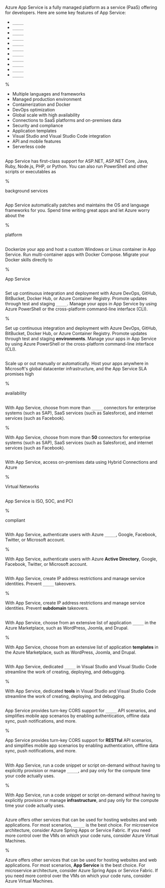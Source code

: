 ##

Azure App Service is a fully managed platform as a service (PaaS) offering for developers. Here are some key features of App Service:

- `_____`
- `_____`
- `_____`
- `_____`
- `_____`
- `_____`
- `_____`
- `_____`
- `_____`
- `_____`
- `_____`

%

- Multiple languages and frameworks
- Managed production environment
- Containerization and Docker
- DevOps optimization
- Global scale with high availability
- Connections to SaaS platforms and on-premises data
- Security and compliance
- Application templates
- Visual Studio and Visual Studio Code integration
- API and mobile features
- Serverless code

##

App Service has first-class support for ASP.NET, ASP.NET Core, Java, Ruby, Node.js, PHP, or Python. You can also run PowerShell and other scripts or executables as

%

background services

##

App Service automatically patches and maintains the OS and language frameworks for you. Spend time writing great apps and let Azure worry about the

%

platform

##

Dockerize your app and host a custom Windows or Linux container in App Service. Run multi-container apps with Docker Compose. Migrate your Docker skills directly to

%

App Service

##

Set up continuous integration and deployment with Azure DevOps, GitHub, BitBucket, Docker Hub, or Azure Container Registry. Promote updates through test and staging `_____`. Manage your apps in App Service by using Azure PowerShell or the cross-platform command-line interface (CLI).

%

Set up continuous integration and deployment with Azure DevOps, GitHub, BitBucket, Docker Hub, or Azure Container Registry. Promote updates through test and staging **environments**. Manage your apps in App Service by using Azure PowerShell or the cross-platform command-line interface (CLI).

##

Scale up or out manually or automatically. Host your apps anywhere in Microsoft's global datacenter infrastructure, and the App Service SLA promises high

%

availability

##

With App Service, choose from more than `_____` connectors for enterprise systems (such as SAP), SaaS services (such as Salesforce), and internet services (such as Facebook).

%

With App Service, choose from more than **50** connectors for enterprise systems (such as SAP), SaaS services (such as Salesforce), and internet services (such as Facebook).

##

With App Service, access on-premises data using Hybrid Connections and Azure

%

Virtual Networks

##

App Service is ISO, SOC, and PCI

%

compliant

##

With App Service, authenticate users with Azure `_____`, Google, Facebook, Twitter, or Microsoft account. 

%

With App Service, authenticate users with Azure **Active Directory**, Google, Facebook, Twitter, or Microsoft account.

##

With App Service, create IP address restrictions and manage service identities. Prevent `_____` takeovers.

%

With App Service, create IP address restrictions and manage service identities. Prevent **subdomain** takeovers.

##

With App Service, choose from an extensive list of application `_____` in the Azure Marketplace, such as WordPress, Joomla, and Drupal.

%

With App Service, choose from an extensive list of application **templates** in the Azure Marketplace, such as WordPress, Joomla, and Drupal.

##

With App Service, dedicated `_____` in Visual Studio and Visual Studio Code streamline the work of creating, deploying, and debugging.

%

With App Service, dedicated **tools** in Visual Studio and Visual Studio Code streamline the work of creating, deploying, and debugging.

##

App Service provides turn-key CORS support for `_____` API scenarios, and simplifies mobile app scenarios by enabling authentication, offline data sync, push notifications, and more.

%

App Service provides turn-key CORS support for **RESTful** API scenarios, and simplifies mobile app scenarios by enabling authentication, offline data sync, push notifications, and more.

##

With App Service, run a code snippet or script on-demand without having to explicitly provision or manage `_____`, and pay only for the compute time your code actually uses.

%

With App Service, run a code snippet or script on-demand without having to explicitly provision or manage **infrastructure**, and pay only for the compute time your code actually uses.

##

Azure offers other services that can be used for hosting websites and web applications. For most scenarios, `_____` is the best choice. For microservice architecture, consider Azure Spring Apps or Service Fabric. If you need more control over the VMs on which your code runs, consider Azure Virtual Machines.

%

Azure offers other services that can be used for hosting websites and web applications. For most scenarios, **App Service** is the best choice. For microservice architecture, consider Azure Spring Apps or Service Fabric. If you need more control over the VMs on which your code runs, consider Azure Virtual Machines.
